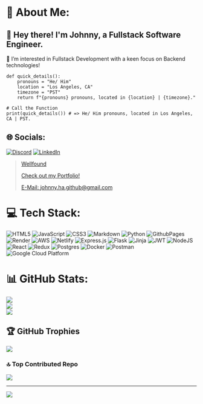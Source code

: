 # 💫 About Me:
## 👋 Hey there! I'm __Johnny__, a Fullstack Software Engineer.
👀 I’m interested in Fullstack Development with a keen focus on Backend technologies!

    def quick_details():
        pronouns = "He/ Him"
        location = "Los Angeles, CA"
        timezone = "PST"
        return f"{pronouns} pronouns, located in {location} | {timezone}."

    # Call the Function
    print(quick_details()) # => He/ Him pronouns, located in Los Angeles, CA | PST.


## 🌐 Socials:
[![Discord](https://img.shields.io/badge/Discord-%237289DA.svg?logo=discord&logoColor=white)](https://discord.gg/473607020755288065) 
[![LinkedIn](https://img.shields.io/badge/LinkedIn-%230077B5.svg?logo=linkedin&logoColor=white)](https://linkedin.com/in/johnny-ha-7710b4303) 

> [Wellfound](https://wellfound.com/u/johnny-ha-1)
> 
> [Check out my Portfolio!](https://johnnyha1017.github.io/portfoliov2/)
> 
> [E-Mail: johnny.ha.github@gmail.com](mailto:johnny.ha.github@gmail.com)

# 💻 Tech Stack:
![HTML5](https://img.shields.io/badge/html5-%23E34F26.svg?style=for-the-badge&logo=html5&logoColor=white) ![JavaScript](https://img.shields.io/badge/javascript-%23323330.svg?style=for-the-badge&logo=javascript&logoColor=%23F7DF1E) ![CSS3](https://img.shields.io/badge/css3-%231572B6.svg?style=for-the-badge&logo=css3&logoColor=white) ![Markdown](https://img.shields.io/badge/markdown-%23000000.svg?style=for-the-badge&logo=markdown&logoColor=white) ![Python](https://img.shields.io/badge/python-3670A0?style=for-the-badge&logo=python&logoColor=ffdd54) ![GithubPages](https://img.shields.io/badge/github%20pages-121013?style=for-the-badge&logo=github&logoColor=white) ![Render](https://img.shields.io/badge/Render-%46E3B7.svg?style=for-the-badge&logo=render&logoColor=white) ![AWS](https://img.shields.io/badge/AWS-%23FF9900.svg?style=for-the-badge&logo=amazon-aws&logoColor=white) ![Netlify](https://img.shields.io/badge/netlify-%23000000.svg?style=for-the-badge&logo=netlify&logoColor=#00C7B7) ![Express.js](https://img.shields.io/badge/express.js-%23404d59.svg?style=for-the-badge&logo=express&logoColor=%2361DAFB) ![Flask](https://img.shields.io/badge/flask-%23000.svg?style=for-the-badge&logo=flask&logoColor=white) ![Jinja](https://img.shields.io/badge/jinja-white.svg?style=for-the-badge&logo=jinja&logoColor=black) ![JWT](https://img.shields.io/badge/JWT-black?style=for-the-badge&logo=JSON%20web%20tokens) ![NodeJS](https://img.shields.io/badge/node.js-6DA55F?style=for-the-badge&logo=node.js&logoColor=white) ![React](https://img.shields.io/badge/react-%2320232a.svg?style=for-the-badge&logo=react&logoColor=%2361DAFB) ![Redux](https://img.shields.io/badge/redux-%23593d88.svg?style=for-the-badge&logo=redux&logoColor=white) ![Postgres](https://img.shields.io/badge/postgres-%23316192.svg?style=for-the-badge&logo=postgresql&logoColor=white) ![Docker](https://img.shields.io/badge/docker-%230db7ed.svg?style=for-the-badge&logo=docker&logoColor=white) ![Postman](https://img.shields.io/badge/Postman-FF6C37?style=for-the-badge&logo=postman&logoColor=white) ![Google Cloud Platform](https://img.shields.io/badge/Google_Cloud_Platform-%234285F4.svg?style=for-the-badge&logo=google-cloud&logoColor=white)

# 📊 GitHub Stats:
![](https://github-readme-stats.vercel.app/api?username=JohnnyHa1017&theme=dark&hide_border=false&include_all_commits=false&count_private=false)<br/>
![](https://github-readme-streak-stats.herokuapp.com/?user=JohnnyHa1017&theme=dark&hide_border=false)<br/>
![](https://github-readme-stats.vercel.app/api/top-langs/?username=JohnnyHa1017&theme=dark&hide_border=false&include_all_commits=false&count_private=false&layout=compact)

## 🏆 GitHub Trophies
![](https://github-profile-trophy.vercel.app/?username=JohnnyHa1017&theme=radical&no-frame=true&no-bg=true&margin-w=4)

### 🔝 Top Contributed Repo
![](https://github-contributor-stats.vercel.app/api?username=JohnnyHa1017&limit=5&theme=dark&combine_all_yearly_contributions=true)

---
[![](https://visitcount.itsvg.in/api?id=JohnnyHa1017&icon=0&color=0)](https://visitcount.itsvg.in)

<!-- Proudly created with GPRM ( https://gprm.itsvg.in ) -->
